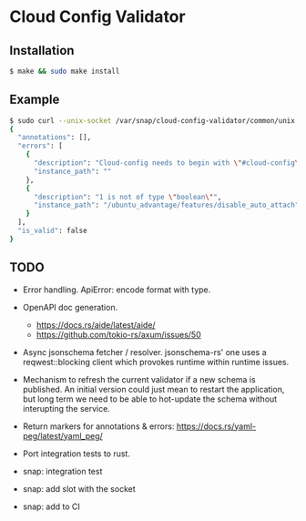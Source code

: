 # Cloud Config Validator

## Installation

```sh
$ make && sudo make install
```

## Example

```sh
$ sudo curl --unix-socket /var/snap/cloud-config-validator/common/unix.socket -v -X POST http://0.0.0.0:3000/v1/cloud-config/validate -H "Content-Type: application/json" -d '{"payload": "{\"ubuntu_advantage\": {\"features\": { \"disable_auto_attach\": 1}}}", "format": "json"}' | jq .
{
  "annotations": [],
  "errors": [
    {
      "description": "Cloud-config needs to begin with \"#cloud-config\"",
      "instance_path": ""
    },
    {
      "description": "1 is not of type \"boolean\"",
      "instance_path": "/ubuntu_advantage/features/disable_auto_attach"
    }
  ],
  "is_valid": false
}
```

## TODO

- Error handling. ApiError: encode format with type.

- OpenAPI doc generation.

  - https://docs.rs/aide/latest/aide/
  - https://github.com/tokio-rs/axum/issues/50

- Async jsonschema fetcher / resolver.
jsonschema-rs' one uses a reqwest::blocking client which provokes
runtime within runtime issues.

- Mechanism to refresh the current validator if a new schema is published.
An initial version could just mean to restart the application, but long term
we need to be able to hot-update the schema without interupting the service.

- Return markers for annotations & errors: https://docs.rs/yaml-peg/latest/yaml_peg/

- Port integration tests to rust.

- snap: integration test
- snap: add slot with the socket
- snap: add to CI
